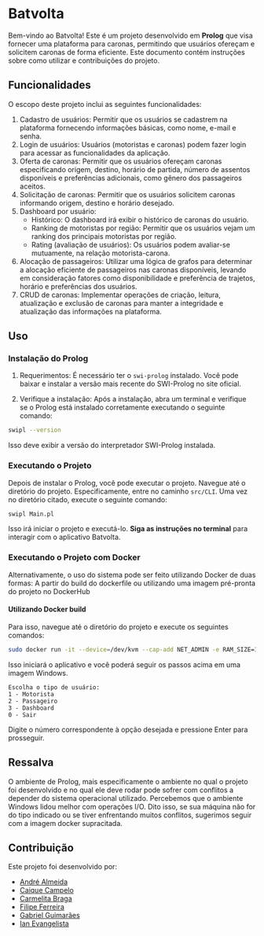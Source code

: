 # Batvolta

Bem-vindo ao Batvolta! Este é um projeto desenvolvido em **Prolog** que visa fornecer uma plataforma para caronas, permitindo que usuários ofereçam e solicitem caronas de forma eficiente. Este documento contém instruções sobre como utilizar e contribuições do projeto.

## Funcionalidades
O escopo deste projeto inclui as seguintes funcionalidades:

1. Cadastro de usuários: Permitir que os usuários se cadastrem na plataforma fornecendo informações básicas, como nome, e-mail e senha.
2. Login de usuários: Usuários (motoristas e caronas) podem fazer login para acessar as funcionalidades da aplicação.
3. Oferta de caronas: Permitir que os usuários ofereçam caronas especificando origem, destino, horário de partida, número de assentos disponíveis e preferências adicionais, como gênero dos passageiros aceitos.
4. Solicitação de caronas: Permitir que os usuários solicitem caronas informando origem, destino e horário desejado.
5. Dashboard por usuário:
    - Histórico: O dashboard irá exibir o histórico de caronas do usuário.
    - Ranking de motoristas por região: Permitir que os usuários vejam um ranking dos principais motoristas por região.
    - Rating (avaliação de usuários): Os usuários podem avaliar-se mutuamente, na relação motorista-carona.
6. Alocação de passageiros: Utilizar uma lógica de grafos para determinar a alocação eficiente de passageiros nas caronas disponíveis, levando em consideração fatores como disponibilidade e preferência de trajetos, horário e preferências dos usuários.
7. CRUD de caronas: Implementar operações de criação, leitura, atualização e exclusão de caronas para manter a integridade e atualização das informações na plataforma.

## Uso

### Instalação do Prolog
1. Requerimentos: É necessário ter o `swi-prolog` instalado. Você pode baixar e instalar a versão mais recente do SWI-Prolog no site oficial.

2. Verifique a instalação: Após a instalação, abra um terminal e verifique se o Prolog está instalado corretamente executando o seguinte comando:
```sh
swipl --version
```
Isso deve exibir a versão do interpretador SWI-Prolog instalada.

### Executando o Projeto
Depois de instalar o Prolog, você pode executar o projeto. Navegue até o diretório do projeto. Especificamente, entre no caminho `src/CLI`. Uma vez no diretório citado, execute o seguinte comando:
```sh
swipl Main.pl
```
Isso irá iniciar o projeto e executá-lo. **Siga as instruções no terminal** para interagir com o aplicativo Batvolta.

###  Executando o Projeto com Docker
Alternativamente, o uso do sistema pode ser feito utilizando Docker de duas formas: A partir do build do dockerfile ou utilizando uma imagem pré-pronta do projeto no DockerHub

#### Utilizando Docker build
Para isso, navegue até o diretório do projeto e execute os seguintes comandos:
```sh
sudo docker run -it --device=/dev/kvm --cap-add NET_ADMIN -e RAM_SIZE=1G  -e DISK_SIZE=40G -e VERSION=tiny10 filipe1417/batvolta-pl
```

Isso iniciará o aplicativo e você poderá seguir os passos acima em uma imagem Windows.

```========Bem-vindo ao Batvolta!========
Escolha o tipo de usuário:
1 - Motorista
2 - Passageiro
3 - Dashboard
0 - Sair
```
Digite o número correspondente à opção desejada e pressione Enter para prosseguir.

## Ressalva
O ambiente de Prolog, mais especificamente o ambiente no qual o projeto foi desenvolvido e no qual ele deve rodar pode sofrer com conflitos a depender do sistema operacional utilizado. Percebemos que o ambiente Windows lidou melhor com operações I/O. Dito isso, se sua máquina não for do tipo indicado ou se tiver enfrentando muitos conflitos, sugerimos seguir com a imagem docker supracitada.

## Contribuição

Este projeto foi desenvolvido por:
- [André Almeida](https://github.com/AndreFelipeAlmeida)
- [Caique Campelo](https://github.com/Cazans)
- [Carmelita Braga](https://github.com/CarmelitaBraga)
- [Filipe Ferreira](https://github.com/filipe1417)
- [Gabriel Guimarães](https://github.com/Gaabrielg1)
- [Ian Evangelista](https://github.com/ianzx15)
